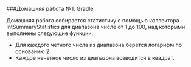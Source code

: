 ###Домашняя работа №1. Gradle

<p>Домашняя работа собирается статистику с помощью коллектора IntSummaryStatistics 
для диапазона числе от 1 до 100, над которыми выполнены следующие функции:</p>

- Для каждого четного числа из диапазона берется логарифм по основанию 2.
- Каждое нечетное число из диапазона возводится в квадрат.